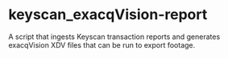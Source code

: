 # keyscan_exacqVision-report
A script that ingests Keyscan transaction reports and generates exacqVision XDV files that can be run to export footage.
